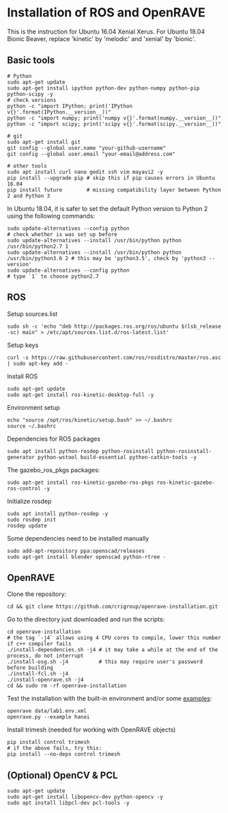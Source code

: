 # Installation of ROS and OpenRAVE
This is the instruction for Ubuntu 16.04 Xenial Xerus. 
For Ubuntu 18.04 Bionic Beaver, replace 'kinetic' by 'melodic' and 'xenial' by 'bionic'.

## Basic tools
```
# Python
sudo apt-get update
sudo apt-get install ipython python-dev python-numpy python-pip python-scipy -y
# check versions
python -c "import IPython; print('IPython v{}'.format(IPython.__version__))"
python -c "import numpy; print('numpy v{}'.format(numpy.__version__))"
python -c "import scipy; print('scipy v{}'.format(scipy.__version__))"

# git
sudo apt-get install git
git config --global user.name "your-github-username"
git config --global user.email "your-email@address.com"

# other tools
sudo apt install curl nano gedit ssh vim mayavi2 -y
pip install --upgrade pip # skip this if pip causes errors in Ubuntu 16.04
pip install future        # missing compatibility layer between Python 2 and Python 3
```

In Ubuntu 18.04, it is safer to set the default Python version to Python 2 using the following commands:
```
sudo update-alternatives --config python                                       # check whether is was set up before
sudo update-alternatives --install /usr/bin/python python /usr/bin/python2.7 1
sudo update-alternatives --install /usr/bin/python python /usr/bin/python3.6 2 # this may be 'python3.5', check by 'python3 --version'
sudo update-alternatives --config python                                       # type `1` to choose python2.7 
```


## ROS
Setup sources.list
```
sudo sh -c 'echo "deb http://packages.ros.org/ros/ubuntu $(lsb_release -sc) main" > /etc/apt/sources.list.d/ros-latest.list'
```

Setup keys
```
curl -s https://raw.githubusercontent.com/ros/rosdistro/master/ros.asc | sudo apt-key add -
```

Install ROS
```
sudo apt-get update
sudo apt-get install ros-kinetic-desktop-full -y
```

Environment setup
```
echo "source /opt/ros/kinetic/setup.bash" >> ~/.bashrc
source ~/.bashrc
```

Dependencies for ROS packages
```
sudo apt install python-rosdep python-rosinstall python-rosinstall-generator python-wstool build-essential python-catkin-tools -y
```

The gazebo_ros_pkgs packages:
```
sudo apt-get install ros-kinetic-gazebo-ros-pkgs ros-kinetic-gazebo-ros-control -y
```

Initialize rosdep
```
sudo apt install python-rosdep -y
sudo rosdep init
rosdep update
```

Some dependencies need to be installed manually
```
sudo add-apt-repository ppa:openscad/releases
sudo apt-get install blender openscad python-rtree -
```


## OpenRAVE
Clone the repository:
```
cd && git clone https://github.com/crigroup/openrave-installation.git
```
Go to the directory just downloaded and run the scripts:
```
cd openrave-installation
# the tag `-j4` allows using 4 CPU cores to compile, lower this number if c++ compiler fails
./install-dependencies.sh -j4 # it may take a while at the end of the process, do not interrupt
./install-osg.sh -j4          # this may require user's password before building
./install-fcl.sh -j4
./install-openrave.sh -j4
cd && sudo rm -rf openrave-installation
```
Test the installation with the built-in environment and/or some [examples](http://openrave.org/docs/latest_stable/examples/):
```
openrave data/lab1.env.xml
openrave.py --example hanoi
```

Install trimesh (needed for working with OpenRAVE objects)
```
pip install control trimesh
# if the above fails, try this:
pip install --no-deps control trimesh
```


## (Optional) OpenCV & PCL
```
sudo apt-get update
sudo apt-get install libopencv-dev python-opencv -y
sudo apt install libpcl-dev pcl-tools -y
```
